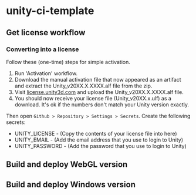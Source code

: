# unity-ci-template

## Get license workflow
### Converting into a license
Follow these (one-time) steps for simple activation.

1. Run 'Activation' workflow.
2. Download the manual activation file that now appeared as an artifact and extract the Unity_v20XX.X.XXXX.alf file from the zip.
3. Visit [license.unity3d.com](https://license.unity3d.com/manual) and upload the Unity_v20XX.X.XXXX.alf file.
4. You should now receive your license file (Unity_v20XX.x.ulf) as a download. It's ok if the numbers don't match your Unity version exactly.

Then open `Github > Repository > Settings > Secrets`.
Create the following secrets:
* UNITY_LICENSE - (Copy the contents of your license file into here)
* UNITY_EMAIL - (Add the email address that you use to login to Unity)
* UNITY_PASSWORD - (Add the password that you use to login to Unity)

## Build and deploy WebGL version

## Build and deploy Windows version